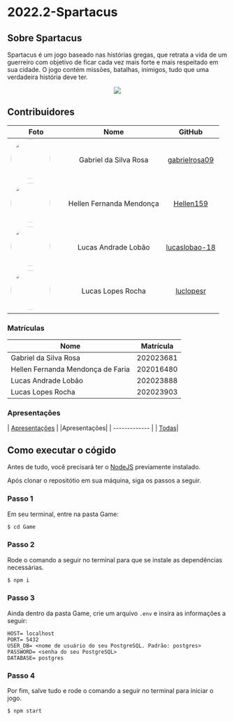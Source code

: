 # 2022.2-Spartacus

## Sobre Spartacus

Spartacus é um jogo baseado nas histórias gregas, que retrata a vida de um guerreiro com objetivo de ficar cada vez mais forte e mais respeitado em sua cidade. O jogo contém missões, batalhas, inimigos, tudo que uma verdadeira história deve ter.

<div style="text-align:center"><img src="https://thumbs.gfycat.com/AnguishedFirstKangaroo-size_restricted.gif"></div>

## Contribuidores

|                                                                                        **Foto**                                                                                         |         **Nome**         |                    **GitHub**                     |
| :-------------------------------------------------------------------------------------------------------------------------------------------------------------------------------------: | :----------------------: | :-----------------------------------------------: |
| <a href="https://github.com/gabrielrosa09"><img src="https://avatars.githubusercontent.com/u/65716283?v=4" height="auto" width="90" style="border-radius:50%"></a> &nbsp; &nbsp; &nbsp; |  Gabriel da Silva Rosa   | [gabrielrosa09](https://github.com/gabrielrosa09) |
|   <a href="https://github.com/Hellen159"><img src="https://avatars.githubusercontent.com/u/84354824?v=4" height="auto" width="90" style="border-radius:50%"></a> &nbsp; &nbsp; &nbsp;   | Hellen Fernanda Mendonça |     [Hellen159](https://github.com/Hellen159)     |
| <a href="https://github.com/lucaslobao-18"><img src="https://avatars.githubusercontent.com/u/83256558?v=4" height="auto" width="90" style="border-radius:50%"></a> &nbsp; &nbsp; &nbsp; |   Lucas Andrade Lobão    | [lucaslobao-18](https://github.com/lucaslobao-18) |
|   <a href="https://github.com/luclopesr"><img src="https://avatars.githubusercontent.com/u/88348202?v=4" height="auto" width="90" style="border-radius:50%"></a> &nbsp; &nbsp; &nbsp;   |    Lucas Lopes Rocha     |     [luclopesr](https://github.com/luclopesr)     |

### Matrículas

| Nome                              | Matrícula |
| --------------------------------- | --------- |
| Gabriel da Silva Rosa             | 202023681 |
| Hellen Fernanda Mendonça de Faria | 202016480 |
| Lucas Andrade Lobão               | 202023888 |
| Lucas Lopes Rocha                 | 202023903 |

### Apresentações

| [Apresentações](https://drive.google.com/drive/folders/1oCeQTfjHVmdpd_9G1eLvOOl_kNBI9d70?usp=sharing) |
|Apresentações|
| ------------- |
| [Todas](https://drive.google.com/drive/folders/1oCeQTfjHVmdpd_9G1eLvOOl_kNBI9d70?usp=sharing)|
## Como executar o cógido

Antes de tudo, você precisará ter o [NodeJS](https://nodejs.org/en/) previamente instalado.

Após clonar o repositótio em sua máquina, siga os passos a seguir.

### Passo 1
Em seu terminal, entre na pasta Game:
```bash
$ cd Game
```

### Passo 2
Rode o comando a seguir no terminal para que se instale as dependências necessárias.
```bash
$ npm i
```

### Passo 3
Ainda dentro da pasta Game, crie um arquivo `.env` e insira as informações a seguir:

```
HOST= localhost
PORT= 5432
USER_DB= <nome de usuário do seu PostgreSQL. Padrão: postgres>
PASSWORD= <senha do seu PostgreSQL>
DATABASE= postgres
```

### Passo 4
Por fim, salve tudo e rode o comando a seguir no terminal para iniciar o jogo.
```bash
$ npm start
```